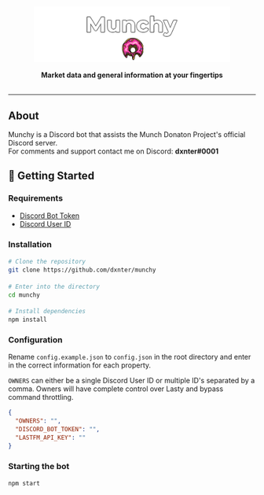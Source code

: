 <div align="center">
  <p>
    <img src="assets/images/README_banner.png" raw=true width="400" alt="Munchy Banner">
  </p>
  <strong>Market data and general information at your fingertips</strong>
</div>
<br/>
<hr />

## About

Munchy is a Discord bot that assists the Munch Donaton Project's official Discord server.
<br/>
For comments and support contact me on Discord: <strong>dxnter#0001</strong>

## 🚀 Getting Started

### Requirements

- [Discord Bot Token](https://github.com/reactiflux/discord-irc/wiki/Creating-a-discord-bot-&-getting-a-token)
- [Discord User ID](https://support.discord.com/hc/en-us/articles/206346498-Where-can-I-find-my-User-Server-Message-ID-)

### Installation

```bash
# Clone the repository
git clone https://github.com/dxnter/munchy

# Enter into the directory
cd munchy

# Install dependencies
npm install
```

### Configuration

Rename `config.example.json` to `config.json` in the root directory and enter in the correct information for each property.

`OWNERS` can either be a single Discord User ID or multiple ID's separated by a comma. Owners will have complete control over Lasty and bypass command throttling.

```json
{
  "OWNERS": "",
  "DISCORD_BOT_TOKEN": "",
  "LASTFM_API_KEY": ""
}
```

### Starting the bot

```bash
npm start
```
